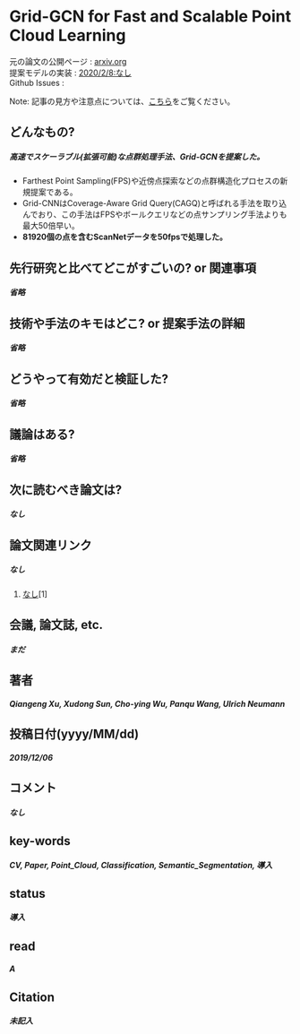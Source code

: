 # Grid-GCN for Fast and Scalable Point Cloud Learning

元の論文の公開ページ : [arxiv.org](https://arxiv.org/abs/1912.02984)  
提案モデルの実装 : [2020/2/8:なし]()  
Github Issues : []()  

Note: 記事の見方や注意点については、[こちら](/)をご覧ください。

## どんなもの?
##### 高速でスケーラブル(拡張可能)な点群処理手法、Grid-GCNを提案した。
- Farthest Point Sampling(FPS)や近傍点探索などの点群構造化プロセスの新規提案である。
- Grid-CNNはCoverage-Aware Grid Query(CAGQ)と呼ばれる手法を取り込んでおり、この手法はFPSやボールクエリなどの点サンプリング手法よりも最大50倍早い。
- **81920個の点を含むScanNetデータを50fpsで処理した。**

## 先行研究と比べてどこがすごいの? or 関連事項
##### 省略

## 技術や手法のキモはどこ? or 提案手法の詳細
##### 省略

## どうやって有効だと検証した?
##### 省略

## 議論はある?
##### 省略

## 次に読むべき論文は?
##### なし

## 論文関連リンク
##### なし
1. [なし]()[1]

## 会議, 論文誌, etc.
##### まだ

## 著者
##### Qiangeng Xu, Xudong Sun, Cho-ying Wu, Panqu Wang, Ulrich Neumann

## 投稿日付(yyyy/MM/dd)
##### 2019/12/06

## コメント
##### なし

## key-words
##### CV, Paper, Point_Cloud, Classification, Semantic_Segmentation, 導入

## status
##### 導入

## read
##### A

## Citation
##### 未記入
